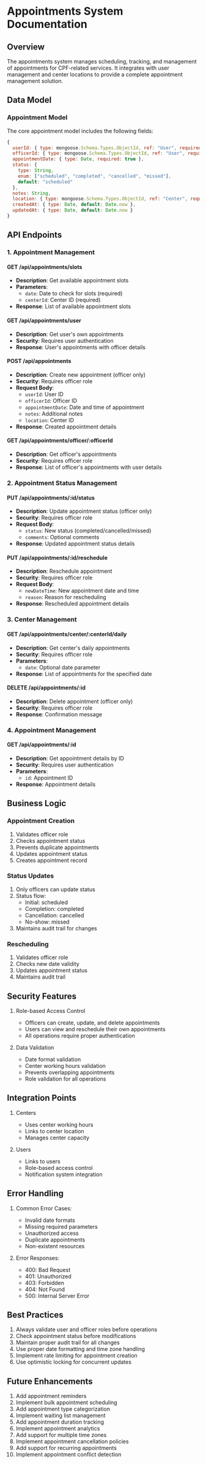 # Appointments System Documentation

## Overview

The appointments system manages scheduling, tracking, and management of appointments for CPF-related services. It integrates with user management and center locations to provide a complete appointment management solution.

## Data Model

### Appointment Model

The core appointment model includes the following fields:

```javascript
{
  userId: { type: mongoose.Schema.Types.ObjectId, ref: "User", required: true },
  officerId: { type: mongoose.Schema.Types.ObjectId, ref: "User", required: true },
  appointmentDate: { type: Date, required: true },
  status: {
    type: String,
    enum: ["scheduled", "completed", "cancelled", "missed"],
    default: "scheduled"
  },
  notes: String,
  location: { type: mongoose.Schema.Types.ObjectId, ref: "Center", required: true },
  createdAt: { type: Date, default: Date.now },
  updatedAt: { type: Date, default: Date.now }
}
```

## API Endpoints

### 1. Appointment Management

#### GET /api/appointments/slots

- **Description**: Get available appointment slots
- **Parameters**:
  - `date`: Date to check for slots (required)
  - `centerId`: Center ID (required)
- **Response**: List of available appointment slots

#### GET /api/appointments/user

- **Description**: Get user's own appointments
- **Security**: Requires user authentication
- **Response**: User's appointments with officer details

#### POST /api/appointments

- **Description**: Create new appointment (officer only)
- **Security**: Requires officer role
- **Request Body**:
  - `userId`: User ID
  - `officerId`: Officer ID
  - `appointmentDate`: Date and time of appointment
  - `notes`: Additional notes
  - `location`: Center ID
- **Response**: Created appointment details

#### GET /api/appointments/officer/:officerId

- **Description**: Get officer's appointments
- **Security**: Requires officer role
- **Response**: List of officer's appointments with user details

### 2. Appointment Status Management

#### PUT /api/appointments/:id/status

- **Description**: Update appointment status (officer only)
- **Security**: Requires officer role
- **Request Body**:
  - `status`: New status (completed/cancelled/missed)
  - `comments`: Optional comments
- **Response**: Updated appointment status details

#### PUT /api/appointments/:id/reschedule

- **Description**: Reschedule appointment
- **Security**: Requires officer role
- **Request Body**:
  - `newDateTime`: New appointment date and time
  - `reason`: Reason for rescheduling
- **Response**: Rescheduled appointment details

### 3. Center Management

#### GET /api/appointments/center/:centerId/daily

- **Description**: Get center's daily appointments
- **Security**: Requires officer role
- **Parameters**:
  - `date`: Optional date parameter
- **Response**: List of appointments for the specified date

#### DELETE /api/appointments/:id

- **Description**: Delete appointment (officer only)
- **Security**: Requires officer role
- **Response**: Confirmation message

### 4. Appointment Management

#### GET /api/appointments/:id

- **Description**: Get appointment details by ID
- **Security**: Requires user authentication
- **Parameters**:
  - `id`: Appointment ID
- **Response**: Appointment details

## Business Logic

### Appointment Creation

1. Validates officer role
2. Checks appointment status
3. Prevents duplicate appointments
4. Updates appointment status
5. Creates appointment record

### Status Updates

1. Only officers can update status
2. Status flow:
   - Initial: scheduled
   - Completion: completed
   - Cancellation: cancelled
   - No-show: missed
3. Maintains audit trail for changes

### Rescheduling

1. Validates officer role
2. Checks new date validity
3. Updates appointment status
4. Maintains audit trail

## Security Features

1. Role-based Access Control

   - Officers can create, update, and delete appointments
   - Users can view and reschedule their own appointments
   - All operations require proper authentication

2. Data Validation
   - Date format validation
   - Center working hours validation
   - Prevents overlapping appointments
   - Role validation for all operations

## Integration Points

1. Centers

   - Uses center working hours
   - Links to center location
   - Manages center capacity

2. Users
   - Links to users
   - Role-based access control
   - Notification system integration

## Error Handling

1. Common Error Cases:

   - Invalid date formats
   - Missing required parameters
   - Unauthorized access
   - Duplicate appointments
   - Non-existent resources

2. Error Responses:
   - 400: Bad Request
   - 401: Unauthorized
   - 403: Forbidden
   - 404: Not Found
   - 500: Internal Server Error

## Best Practices

1. Always validate user and officer roles before operations
2. Check appointment status before modifications
3. Maintain proper audit trail for all changes
4. Use proper date formatting and time zone handling
5. Implement rate limiting for appointment creation
6. Use optimistic locking for concurrent updates

## Future Enhancements

1. Add appointment reminders
2. Implement bulk appointment scheduling
3. Add appointment type categorization
4. Implement waiting list management
5. Add appointment duration tracking
6. Implement appointment analytics
7. Add support for multiple time zones
8. Implement appointment cancellation policies
9. Add support for recurring appointments
10. Implement appointment conflict detection
